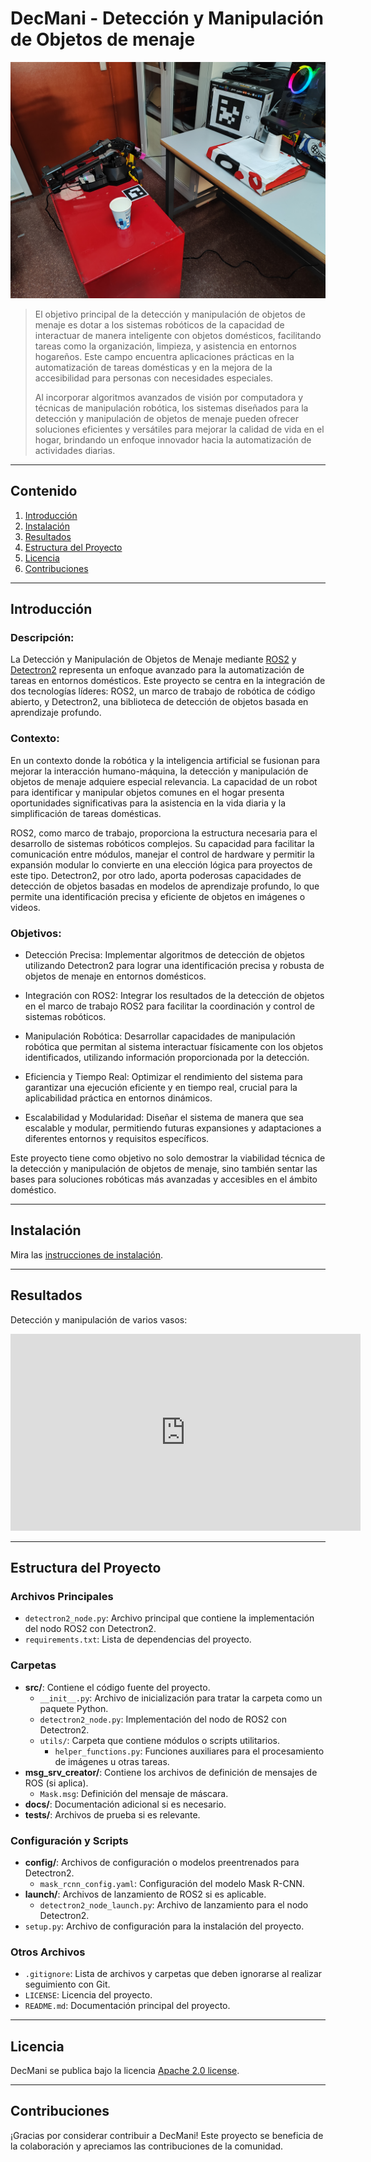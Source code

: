 # DecMani - Detección y Manipulación de Objetos de menaje

![Imagen o Logo del Proyecto](https://github.com/jtaboadab/decmani/blob/main/Images/Escena.jpg)

> El objetivo principal de la detección y manipulación de objetos de menaje es dotar a los sistemas robóticos de la capacidad de interactuar de manera inteligente con objetos domésticos, facilitando tareas como la organización, limpieza, y asistencia en entornos hogareños. Este campo encuentra aplicaciones prácticas en la automatización de tareas domésticas y en la mejora de la accesibilidad para personas con necesidades especiales.
>
> Al incorporar algoritmos avanzados de visión por computadora y técnicas de manipulación robótica, los sistemas diseñados para la detección y manipulación de objetos de menaje pueden ofrecer soluciones eficientes y versátiles para mejorar la calidad de vida en el hogar, brindando un enfoque innovador hacia la automatización de actividades diarias.

---

## Contenido

1. [Introducción](#introducción)
2. [Instalación](#instalación)
3. [Resultados](#resultados)
4. [Estructura del Proyecto](#estructura-del-proyecto)
5. [Licencia](#licencia)
6. [Contribuciones](#contribuciones)
   
---

## Introducción

### Descripción:

La Detección y Manipulación de Objetos de Menaje mediante [ROS2](https://www.ros.org/) y [Detectron2](https://github.com/facebookresearch/detectron2/) representa un enfoque avanzado para la automatización de tareas en entornos domésticos. Este proyecto se centra en la integración de dos tecnologías líderes: ROS2, un marco de trabajo de robótica de código abierto, y Detectron2, una biblioteca de detección de objetos basada en aprendizaje profundo.

### Contexto:

En un contexto donde la robótica y la inteligencia artificial se fusionan para mejorar la interacción humano-máquina, la detección y manipulación de objetos de menaje adquiere especial relevancia. La capacidad de un robot para identificar y manipular objetos comunes en el hogar presenta oportunidades significativas para la asistencia en la vida diaria y la simplificación de tareas domésticas.

ROS2, como marco de trabajo, proporciona la estructura necesaria para el desarrollo de sistemas robóticos complejos. Su capacidad para facilitar la comunicación entre módulos, manejar el control de hardware y permitir la expansión modular lo convierte en una elección lógica para proyectos de este tipo. Detectron2, por otro lado, aporta poderosas capacidades de detección de objetos basadas en modelos de aprendizaje profundo, lo que permite una identificación precisa y eficiente de objetos en imágenes o videos.

### Objetivos:

   - Detección Precisa: Implementar algoritmos de detección de objetos utilizando Detectron2 para lograr una identificación precisa y robusta de objetos de menaje en entornos domésticos.

   - Integración con ROS2: Integrar los resultados de la detección de objetos en el marco de trabajo ROS2 para facilitar la coordinación y control de sistemas robóticos.

   - Manipulación Robótica: Desarrollar capacidades de manipulación robótica que permitan al sistema interactuar físicamente con los objetos identificados, utilizando información proporcionada por la detección.

   - Eficiencia y Tiempo Real: Optimizar el rendimiento del sistema para garantizar una ejecución eficiente y en tiempo real, crucial para la aplicabilidad práctica en entornos dinámicos.

   - Escalabilidad y Modularidad: Diseñar el sistema de manera que sea escalable y modular, permitiendo futuras expansiones y adaptaciones a diferentes entornos y requisitos específicos.

Este proyecto tiene como objetivo no solo demostrar la viabilidad técnica de la detección y manipulación de objetos de menaje, sino también sentar las bases para soluciones robóticas más avanzadas y accesibles en el ámbito doméstico.

---

## Instalación

Mira las [instrucciones de instalación](https://github.com/jtaboadab/decmani/blob/main/INSTALL.md).

---

## Resultados

Detección y manipulación de varios vasos:
<iframe width="560" height="315" src="https://www.youtube.com/watch?v=qSP8cxH0kIA" frameborder="0" allowfullscreen></iframe>

---

## Estructura del Proyecto

### Archivos Principales

- `detectron2_node.py`: Archivo principal que contiene la implementación del nodo ROS2 con Detectron2.
- `requirements.txt`: Lista de dependencias del proyecto.

### Carpetas

- **src/**: Contiene el código fuente del proyecto.
  - `__init__.py`: Archivo de inicialización para tratar la carpeta como un paquete Python.
  - `detectron2_node.py`: Implementación del nodo de ROS2 con Detectron2.
  - `utils/`: Carpeta que contiene módulos o scripts utilitarios.
    - `helper_functions.py`: Funciones auxiliares para el procesamiento de imágenes u otras tareas.
- **msg_srv_creator/**: Contiene los archivos de definición de mensajes de ROS (si aplica).
  - `Mask.msg`: Definición del mensaje de máscara.
- **docs/**: Documentación adicional si es necesario.
- **tests/**: Archivos de prueba si es relevante.

### Configuración y Scripts

- **config/**: Archivos de configuración o modelos preentrenados para Detectron2.
  - `mask_rcnn_config.yaml`: Configuración del modelo Mask R-CNN.
- **launch/**: Archivos de lanzamiento de ROS2 si es aplicable.
  - `detectron2_node_launch.py`: Archivo de lanzamiento para el nodo Detectron2.
- `setup.py`: Archivo de configuración para la instalación del proyecto.

### Otros Archivos

- `.gitignore`: Lista de archivos y carpetas que deben ignorarse al realizar seguimiento con Git.
- `LICENSE`: Licencia del proyecto.
- `README.md`: Documentación principal del proyecto.

---

## Licencia

DecMani se publica bajo la licencia [Apache 2.0 license](https://github.com/jtaboadab/decmani/blob/main/LICENSE.md).

---

## Contribuciones

¡Gracias por considerar contribuir a DecMani! Este proyecto se beneficia de la colaboración y apreciamos las contribuciones de la comunidad.
